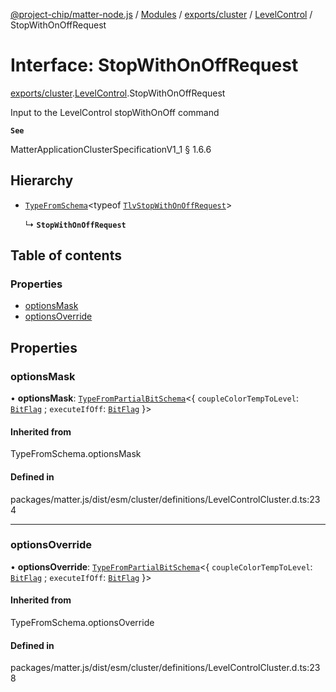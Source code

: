 [@project-chip/matter-node.js](../README.md) / [Modules](../modules.md) / [exports/cluster](../modules/exports_cluster.md) / [LevelControl](../modules/exports_cluster.LevelControl.md) / StopWithOnOffRequest

# Interface: StopWithOnOffRequest

[exports/cluster](../modules/exports_cluster.md).[LevelControl](../modules/exports_cluster.LevelControl.md).StopWithOnOffRequest

Input to the LevelControl stopWithOnOff command

**`See`**

MatterApplicationClusterSpecificationV1_1 § 1.6.6

## Hierarchy

- [`TypeFromSchema`](../modules/exports_tlv.md#typefromschema)\<typeof [`TlvStopWithOnOffRequest`](../modules/exports_cluster.LevelControl.md#tlvstopwithonoffrequest)\>

  ↳ **`StopWithOnOffRequest`**

## Table of contents

### Properties

- [optionsMask](exports_cluster.LevelControl.StopWithOnOffRequest.md#optionsmask)
- [optionsOverride](exports_cluster.LevelControl.StopWithOnOffRequest.md#optionsoverride)

## Properties

### optionsMask

• **optionsMask**: [`TypeFromPartialBitSchema`](../modules/exports_schema.md#typefrompartialbitschema)\<\{ `coupleColorTempToLevel`: [`BitFlag`](../modules/exports_schema.md#bitflag) ; `executeIfOff`: [`BitFlag`](../modules/exports_schema.md#bitflag)  }\>

#### Inherited from

TypeFromSchema.optionsMask

#### Defined in

packages/matter.js/dist/esm/cluster/definitions/LevelControlCluster.d.ts:234

___

### optionsOverride

• **optionsOverride**: [`TypeFromPartialBitSchema`](../modules/exports_schema.md#typefrompartialbitschema)\<\{ `coupleColorTempToLevel`: [`BitFlag`](../modules/exports_schema.md#bitflag) ; `executeIfOff`: [`BitFlag`](../modules/exports_schema.md#bitflag)  }\>

#### Inherited from

TypeFromSchema.optionsOverride

#### Defined in

packages/matter.js/dist/esm/cluster/definitions/LevelControlCluster.d.ts:238
